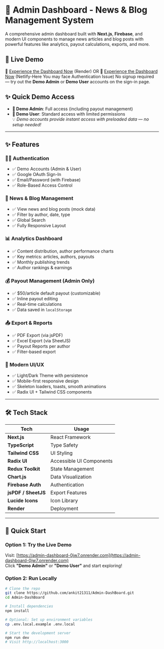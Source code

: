 # 📰 Admin Dashboard - News & Blog Management System

A comprehensive admin dashboard built with **Next.js**, **Firebase**, and modern UI components to manage news articles and blog posts with powerful features like analytics, payout calculations, exports, and more.

## 🌟 Live Demo
🔗 [Experience the Dashboard Now](https://admin-dashboard-0jw7.onrender.com)  (Render)
OR 
🔗 [Experience the Dashboard Now](https://adminashboard.netlify.app/)  (Netlify-Here You may face Authentication Issue)
No signup required — try out the **Demo Admin** or **Demo User** accounts on the sign-in page.

## ✨ Quick Demo Access
- **🔐 Demo Admin**: Full access (including payout management)
- **👤 Demo User**: Standard access with limited permissions  
💡 _Demo accounts provide instant access with preloaded data — no setup needed!_

---

## ✨ Features

### 🧑‍💼 Authentication
- ✅ Demo Accounts (Admin & User)
- ✅ Google OAuth Sign-In
- ✅ Email/Password (with Firebase)
- ✅ Role-Based Access Control

### 📰 News & Blog Management
- ✅ View news and blog posts (mock data)
- ✅ Filter by author, date, type
- ✅ Global Search
- ✅ Fully Responsive Layout

### 📊 Analytics Dashboard
- ✅ Content distribution, author performance charts
- ✅ Key metrics: articles, authors, payouts
- ✅ Monthly publishing trends
- ✅ Author rankings & earnings

### 💰 Payout Management (Admin Only)
- ✅ $50/article default payout (customizable)
- ✅ Inline payout editing
- ✅ Real-time calculations
- ✅ Data saved in `localStorage`

### 📤 Export & Reports
- ✅ PDF Export (via jsPDF)
- ✅ Excel Export (via SheetJS)
- ✅ Payout Reports per author
- ✅ Filter-based export

### 🎨 Modern UI/UX
- ✅ Light/Dark Theme with persistence
- ✅ Mobile-first responsive design
- ✅ Skeleton loaders, toasts, smooth animations
- ✅ Radix UI + Tailwind CSS components

---

## 🛠 Tech Stack

| Tech            | Usage                                   |
|-----------------|-----------------------------------------|
| **Next.js**     | React Framework                         |
| **TypeScript**  | Type Safety                             |
| **Tailwind CSS**| UI Styling                              |
| **Radix UI**    | Accessible UI Components                |
| **Redux Toolkit** | State Management                     |
| **Chart.js**    | Data Visualization                      |
| **Firebase Auth**| Authentication                        |
| **jsPDF / SheetJS**| Export Features                     |
| **Lucide Icons**| Icon Library                            |
| **Render**      | Deployment                              |

---

## 🚀 Quick Start

### Option 1: Try the Live Demo
Visit: [https://admin-dashboard-0jw7.onrender.com](https://admin-dashboard-0jw7.onrender.com)  
Click **"Demo Admin"** or **"Demo User"** and start exploring!

### Option 2: Run Locally

```bash
# Clone the repo
git clone https://github.com/ankit21311/Admin-DashBoard.git
cd Admin-DashBoard

# Install dependencies
npm install

# Optional: Set up environment variables
cp .env.local.example .env.local

# Start the development server
npm run dev
# Visit http://localhost:3000
